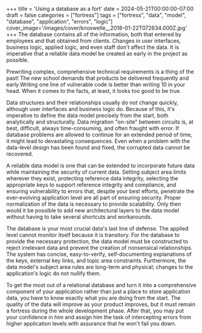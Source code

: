 +++
title = 'Using a database as a fort'
date = 2024-05-21T00:00:00-07:00
draft = false
categories = ["fortress"]
tags = ["fortress", "data", "model", "database", "application", "errors", "logic"]
cover_image='/images/cover/knoxwelle__2018-01-22T072634.000Z.jpg'
+++
The database contains all of the information, both that entered by employees and that obtained from clients. Changes in user interfaces, business logic, applied logic, and even staff don't affect the data. It is imperative that a reliable data model be created as early in the project as possible.

Prewriting complex, comprehensive technical requirements is a thing of the past! The new school demands that products be delivered frequently and early.Writing one line of vulnerable code is better than writing 10 in your head. When it comes to the facts, at least, it looks too good to be true.

Data structures and their relationships usually do not change quickly, although user interfaces and business logic do. Because of this, it's imperative to define the data model precisely from the start, both analytically and structurally. Data migration "on-site" between circuits is, at best, difficult, always time-consuming, and often fraught with error. If database problems are allowed to continue for an extended period of time, it might lead to devastating consequences. Even when a problem with the data-level design has been found and fixed, the corrupted data cannot be recovered.

A reliable data model is one that can be extended to incorporate future data while maintaining the security of current data. Setting subject area limits wherever they exist, protecting reference data integrity, selecting the appropriate keys to support reference integrity and compliance, and ensuring vulnerability to errors that, despite your best efforts, penetrate the ever-evolving application level are all part of ensuring security. Proper normalization of the data is necessary to provide scalability. Only then would it be possible to add new architectural layers to the data model without having to take several shortcuts and workarounds.

The database is your most crucial data's last line of defense. The applied level cannot monitor itself because it is transitory. For the database to provide the necessary protection, the data model must be constructed to reject irrelevant data and prevent the creation of nonsensical relationships. The system has concise, easy-to-verify, self-documenting explanations of the keys, external key links, and topic area constraints. Furthermore, the data model's subject area rules are long-term and physical; changes to the application's logic do not nullify them.

To get the most out of a relational database and turn it into a comprehensive component of your application rather than just a place to store application data, you have to know exactly what you are doing from the start. The quality of the data will improve as your product improves, but it must remain a fortress during the whole development phase. After that, you may put your confidence in him and assign him the task of intercepting errors from higher application levels with assurance that he won't fail you down.